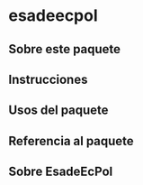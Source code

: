 # esadeecpol

## Sobre este paquete

## Instrucciones

## Usos del paquete

## Referencia al paquete

## Sobre EsadeEcPol